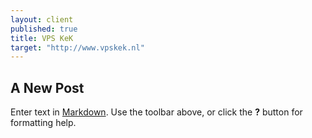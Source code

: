 ```yaml
---
layout: client
published: true
title: VPS KeK
target: "http://www.vpskek.nl"
---
```



## A New Post

Enter text in [Markdown](http://daringfireball.net/projects/markdown/). Use the toolbar above, or click the **?** button for formatting help.
